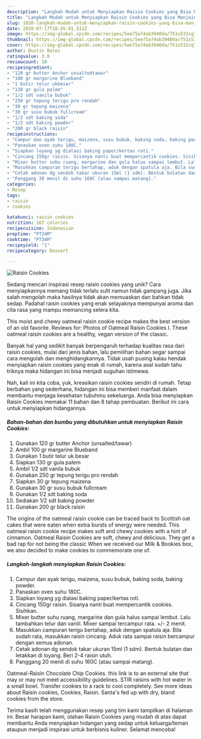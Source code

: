 ```yaml
---
description: "Langkah Mudah untuk Menyiapkan Raisin Cookies yang Bisa Manjain Lidah"
title: "Langkah Mudah untuk Menyiapkan Raisin Cookies yang Bisa Manjain Lidah"
slug: 1650-langkah-mudah-untuk-menyiapkan-raisin-cookies-yang-bisa-manjain-lidah
date: 2020-07-17T18:45:01.511Z
image: https://img-global.cpcdn.com/recipes/5ee75a74ab3940da/751x532cq70/raisin-cookies-foto-resep-utama.jpg
thumbnail: https://img-global.cpcdn.com/recipes/5ee75a74ab3940da/751x532cq70/raisin-cookies-foto-resep-utama.jpg
cover: https://img-global.cpcdn.com/recipes/5ee75a74ab3940da/751x532cq70/raisin-cookies-foto-resep-utama.jpg
author: Dustin Bates
ratingvalue: 3.8
reviewcount: 10
recipeingredient:
- "120 gr butter Anchor unsaltedtawar"
- "100 gr margarine Blueband"
- "1 butir telur ukbesar"
- "130 gr gula palem"
- "1/2 sdt vanila bubuk"
- "250 gr tepung terigu pro rendah"
- "30 gr tepung maizena"
- "30 gr susu bubuk fullcream"
- "1/2 sdt baking soda"
- "1/2 sdt baking powder"
- "200 gr black raisin"
recipeinstructions:
- "Campur dan ayak terigu, maizena, susu bubuk, baking soda, baking powder."
- "Panaskan oven suhu 180C."
- "Siapkan loyang yg dialasi baking paper/kertas roti."
- "Cincang 150gr raisin. Sisanya nanti buat mempercantik cookies. Sisihkan."
- "Mixer butter suhu ruang, margarine dan gula halus sampai lembut. Lalu tambahkan telur dan vanili. Mixer sampai tercampur rata. +/- 2 menit."
- "Masukkan campuran terigu bertahap, aduk dengan spatula aja. Bila sudah rata, masukkan raisin cincang. Aduk rata sampai raisin bercampur dengan semua adonan."
- "Cetak adonan dg sendok takar ukuran 15ml (1 sdm). Bentuk bulatan dan letakkan di loyang. Beri 2-4 raisin utuh."
- "Panggang 20 menit di suhu 160C (atau sampai matang)."
categories:
- Resep
tags:
- raisin
- cookies

katakunci: raisin cookies 
nutrition: 167 calories
recipecuisine: Indonesian
preptime: "PT24M"
cooktime: "PT34M"
recipeyield: "1"
recipecategory: Dessert

---
```



![Raisin Cookies](https://img-global.cpcdn.com/recipes/5ee75a74ab3940da/751x532cq70/raisin-cookies-foto-resep-utama.jpg)

Sedang mencari inspirasi resep raisin cookies yang unik? Cara menyiapkannya memang tidak terlalu sulit namun tidak gampang juga. Jika salah mengolah maka hasilnya tidak akan memuaskan dan bahkan tidak sedap. Padahal raisin cookies yang enak selayaknya mempunyai aroma dan cita rasa yang mampu memancing selera kita.

This moist and chewy oatmeal raisin cookie recipe makes the best version of an old favorite. Reviews for: Photos of Oatmeal Raisin Cookies I. These oatmeal raisin cookies are a healthy, vegan version of the classic.

Banyak hal yang sedikit banyak berpengaruh terhadap kualitas rasa dari raisin cookies, mulai dari jenis bahan, lalu pemilihan bahan segar sampai cara mengolah dan menghidangkannya. Tidak usah pusing kalau hendak menyiapkan raisin cookies yang enak di rumah, karena asal sudah tahu triknya maka hidangan ini bisa menjadi suguhan istimewa.


Nah, kali ini kita coba, yuk, kreasikan raisin cookies sendiri di rumah. Tetap berbahan yang sederhana, hidangan ini bisa memberi manfaat dalam membantu menjaga kesehatan tubuhmu sekeluarga. Anda bisa menyiapkan Raisin Cookies memakai 11 bahan dan 8 tahap pembuatan. Berikut ini cara untuk menyiapkan hidangannya.

<!--inarticleads1-->

##### Bahan-bahan dan bumbu yang dibutuhkan untuk menyiapkan Raisin Cookies:

1. Gunakan 120 gr butter Anchor (unsalted/tawar)
1. Ambil 100 gr margarine Blueband
1. Gunakan 1 butir telur uk.besar
1. Siapkan 130 gr gula palem
1. Ambil 1/2 sdt vanila bubuk
1. Gunakan 250 gr tepung terigu pro rendah
1. Siapkan 30 gr tepung maizena
1. Gunakan 30 gr susu bubuk fullcream
1. Gunakan 1/2 sdt baking soda
1. Sediakan 1/2 sdt baking powder
1. Gunakan 200 gr black raisin


The origins of the oatmeal raisin cookie can be traced back to Scottish oat cakes that were eaten when extra bursts of energy were needed. This oatmeal raisin cookie recipe makes soft and chewy cookies with a hint of cinnamon. Oatmeal Raisin Cookies are soft, chewy and delicious. They get a bad rap for not being the classic When we received our Milk &amp; Bookies box, we also decided to make cookies to commemorate one of. 

<!--inarticleads2-->

##### Langkah-langkah menyiapkan Raisin Cookies:

1. Campur dan ayak terigu, maizena, susu bubuk, baking soda, baking powder.
1. Panaskan oven suhu 180C.
1. Siapkan loyang yg dialasi baking paper/kertas roti.
1. Cincang 150gr raisin. Sisanya nanti buat mempercantik cookies. Sisihkan.
1. Mixer butter suhu ruang, margarine dan gula halus sampai lembut. Lalu tambahkan telur dan vanili. Mixer sampai tercampur rata. +/- 2 menit.
1. Masukkan campuran terigu bertahap, aduk dengan spatula aja. Bila sudah rata, masukkan raisin cincang. Aduk rata sampai raisin bercampur dengan semua adonan.
1. Cetak adonan dg sendok takar ukuran 15ml (1 sdm). Bentuk bulatan dan letakkan di loyang. Beri 2-4 raisin utuh.
1. Panggang 20 menit di suhu 160C (atau sampai matang).


Oatmeal-Raisin Chocolate Chip Cookies. this link is to an external site that may or may not meet accessibility guidelines. STIR raisins with hot water in a small bowl. Transfer cookies to a rack to cool completely. See more ideas about Raisin cookies, Cookies, Raisin. Santa&#39;s fed up with dry, bland cookies from the store. 

Terima kasih telah menggunakan resep yang tim kami tampilkan di halaman ini. Besar harapan kami, olahan Raisin Cookies yang mudah di atas dapat membantu Anda menyiapkan hidangan yang sedap untuk keluarga/teman ataupun menjadi inspirasi untuk berbisnis kuliner. Selamat mencoba!

